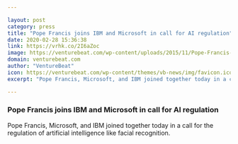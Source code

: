 ```yaml
---

layout: post
category: press
title: "Pope Francis joins IBM and Microsoft in call for AI regulation"
date: 2020-02-28 15:36:38
link: https://vrhk.co/2I6aZoc
image: https://venturebeat.com/wp-content/uploads/2015/11/Pope-Francis-.jpg?w=1200&strip=all
domain: venturebeat.com
author: "VentureBeat"
icon: https://venturebeat.com/wp-content/themes/vb-news/img/favicon.ico
excerpt: "Pope Francis, Microsoft, and IBM joined together today in a call for the regulation of artificial intelligence like facial recognition."

---
```


### Pope Francis joins IBM and Microsoft in call for AI regulation

Pope Francis, Microsoft, and IBM joined together today in a call for the regulation of artificial intelligence like facial recognition.